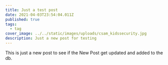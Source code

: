 ```yaml
---
title: Just a test post
date: 2021-04-03T23:54:04.011Z
published: true
tags:
  - tag
cover_image: ../../static/images/uploads/csam_kidssecurity.jpg
description: Just a new post for testing
---
```

This is just a new post to see if the New Post get updated and added to the db.